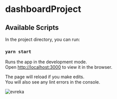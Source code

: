# dashboardProject
## Available Scripts

In the project directory, you can run:

### `yarn start`

Runs the app in the development mode.\
Open [http://localhost:3000](http://localhost:3000) to view it in the browser.

The page will reload if you make edits.\
You will also see any lint errors in the console.

![evreka](https://user-images.githubusercontent.com/67694009/109283583-01ddab80-7830-11eb-8123-8516f50b88c2.gif)
